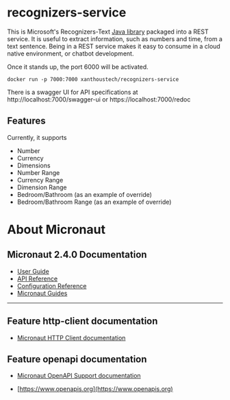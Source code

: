 # recognizers-service

This is Microsoft's Recognizers-Text [Java library](https://github.com/microsoft/Recognizers-Text/tree/master/Java) packaged into a REST service. It is useful to extract information, such as numbers and time, from a text sentence. Being in a REST service makes it easy to consume in a cloud native environment, or chatbot development.

Once it stands up, the port 6000 will be activated.

```shell
docker run -p 7000:7000 xanthoustech/recognizers-service
```

There is a swagger UI for API specifications at http://localhost:7000/swagger-ui or https://localhost:7000/redoc

## Features

Currently, it supports

- Number
- Currency
- Dimensions
- Number Range
- Currency Range
- Dimension Range
- Bedroom/Bathroom (as an example of override)
- Bedroom/Bathroom Range (as an example of override)

# About Micronaut

## Micronaut 2.4.0 Documentation

- [User Guide](https://docs.micronaut.io/2.4.0/guide/index.html)
- [API Reference](https://docs.micronaut.io/2.4.0/api/index.html)
- [Configuration Reference](https://docs.micronaut.io/2.4.0/guide/configurationreference.html)
- [Micronaut Guides](https://guides.micronaut.io/index.html)
---

## Feature http-client documentation

- [Micronaut HTTP Client documentation](https://docs.micronaut.io/latest/guide/index.html#httpClient)

## Feature openapi documentation

- [Micronaut OpenAPI Support documentation](https://micronaut-projects.github.io/micronaut-openapi/latest/guide/index.html)

- [https://www.openapis.org](https://www.openapis.org)

